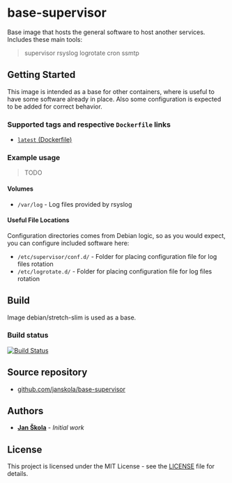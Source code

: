 # base-supervisor

Base image that hosts the general software to host another services. Includes these main tools:

> supervisor
> rsyslog
> logrotate
> cron
> ssmtp

## Getting Started

This image is intended as a base for other containers, where is useful to have some software already in place. Also some configuration is expected to be added for correct behavior.

### Supported tags and respective  `Dockerfile`  links

- [`latest`  (Dockerfile)](https://github.com/janskola/base-supervisor/blob/master/Dockerfile)

### Example usage

> TODO

#### Volumes

- `/var/log` - Log files provided by rsyslog

#### Useful File Locations

Configuration directories comes from Debian logic, so as you would expect, you can configure included software here:

- `/etc/supervisor/conf.d/` - Folder for placing configuration file for log files rotation
- `/etc/logrotate.d/` - Folder for placing configuration file for log files rotation

## Build

Image debian/stretch-slim is used as a base.

### Build status

[![Build Status](https://dev.azure.com/docker-jsk/public/_apis/build/status/base-supervisor)](https://dev.azure.com/docker-jsk/public/_build/latest?definitionId=1)

## Source repository

- [github.com/janskola/base-supervisor](https://github.com/janskola/base-supervisor)

## Authors

- [**Jan Škola**]((https://github.com/janskola)) - *Initial work*

## License

This project is licensed under the MIT License - see the [LICENSE](https://github.com/janskola/base-supervisor/blob/master/LICENSE) file for details.